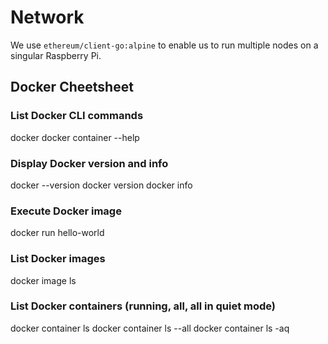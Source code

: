 # Network
We use `ethereum/client-go:alpine` to enable us to run multiple nodes on a
singular Raspberry Pi.

## Docker Cheetsheet
### List Docker CLI commands
docker
docker container --help

### Display Docker version and info
docker --version
docker version
docker info

### Execute Docker image
docker run hello-world

### List Docker images
docker image ls

### List Docker containers (running, all, all in quiet mode)
docker container ls
docker container ls --all
docker container ls -aq

